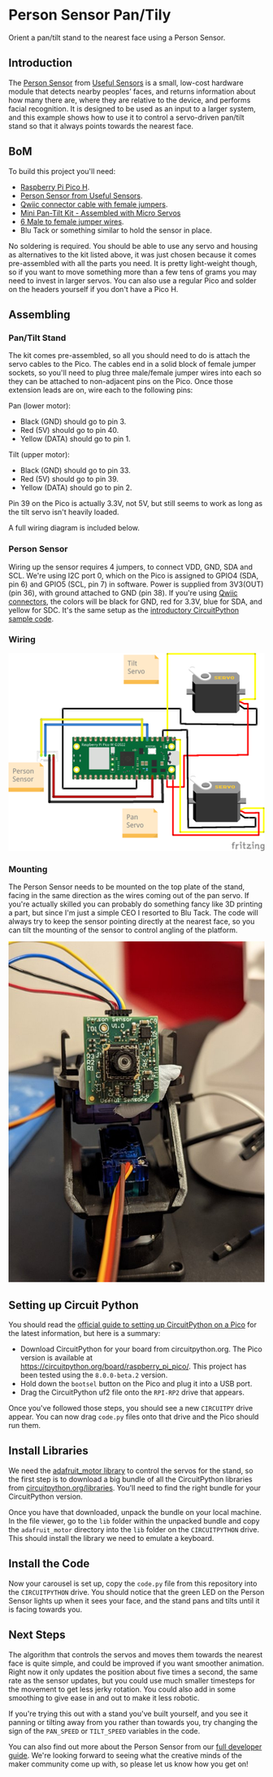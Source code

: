 # Person Sensor Pan/Tily
Orient a pan/tilt stand to the nearest face using a Person Sensor.

## Introduction

The [Person Sensor](https://usfl.ink/ps) from [Useful Sensors](https://usefulsensors.com)
is a small, low-cost hardware module that detects nearby peoples’ faces, and
returns information about how many there are, where they are relative to the
device, and performs facial recognition. It is designed to be used as an input
to a larger system, and this example shows how to use it to control a
servo-driven pan/tilt stand so that it always points towards the nearest face.

## BoM

To build this project you'll need:

 - [Raspberry Pi Pico H](https://www.adafruit.com/product/5056).
 - [Person Sensor from Useful Sensors](https://usfl.ink/ps).
 - [Qwiic connector cable with female jumpers](https://www.sparkfun.com/products/17261).
 - [Mini Pan-Tilt Kit - Assembled with Micro Servos](https://www.adafruit.com/product/1967)
 - [6 Male to female jumper wires](https://www.sparkfun.com/products/9385).
 - Blu Tack or something similar to hold the sensor in place.

No soldering is required. You should be able to use any servo and housing as
alternatives to the kit listed above, it was just chosen because it comes
pre-assembled with all the parts you need. It is pretty light-weight though,
so if you want to move something more than a few tens of grams you may need to
invest in larger servos. You can also use a regular Pico and solder on the
headers yourself if you don't have a Pico H.

## Assembling

### Pan/Tilt Stand

The kit comes pre-assembled, so all you should need to do is attach the servo
cables to the Pico. The cables end in a solid block of female jumper sockets, so
you'll need to plug three male/female jumper wires into each so they can be
attached to non-adjacent pins on the Pico. Once those extension leads are on,
wire each to the following pins:

Pan (lower motor):
 - Black (GND) should go to pin 3.
 - Red (5V) should go to pin 40.
 - Yellow (DATA) should go to pin 1.

Tilt (upper motor):
 - Black (GND) should go to pin 33.
 - Red (5V) should go to pin 39.
 - Yellow (DATA) should go to pin 2.

Pin 39 on the Pico is actually 3.3V, not 5V, but still seems to work as long as
the tilt servo isn't heavily loaded. 

A full wiring diagram is included below.

### Person Sensor

Wiring up the sensor requires 4 jumpers, to connect VDD, GND, SDA and SCL. We're
using I2C port 0, which on the Pico is assigned to GPIO4 (SDA, pin 6) and GPIO5
(SCL, pin 7) in software. Power is supplied from 3V3(OUT) (pin 36), with ground
attached to GND (pin 38). If you're using [Qwiic connectors](https://www.sparkfun.com/qwiic),
the colors  will be black for GND, red for 3.3V, blue for SDA, and yellow for
SDC. It's the same setup as the [introductory CircuitPython sample code](https://github.com/usefulsensors/person_sensor_circuit_python).

### Wiring

![Person Sensor Pan/Tilt Wiring Diagram](pico_person_sensor_pan_tilt_bb.png)

### Mounting

The Person Sensor needs to be mounted on the top plate of the stand, facing in
the same direction as the wires coming out of the pan servo. If you're
actually skilled you can probably do something fancy like 3D printing a part,
but since I'm just a simple CEO I resorted to Blu Tack. The code will always try
to keep the sensor pointing directly at the nearest face, so you can tilt the
mounting of the sensor to control angling of the platform.

![Blu Tack mounting horror](sensor_mounting.jpg)

## Setting up Circuit Python

You should read the [official guide to setting up CircuitPython on a Pico](https://learn.adafruit.com/getting-started-with-raspberry-pi-pico-circuitpython)
for the latest information, but here is a summary:

 - Download CircuitPython for your board from circuitpython.org. The Pico
 version is available at https://circuitpython.org/board/raspberry_pi_pico/.
 This project has been tested using the `8.0.0-beta.2` version.
 - Hold down the `bootsel` button on the Pico and plug it into a USB port.
 - Drag the CircuitPython uf2 file onto the `RPI-RP2` drive that appears.

Once you've followed those steps, you should see a new `CIRCUITPY` drive appear.
You can now drag `code.py` files onto that drive and the Pico should run them.

## Install Libraries

We need the [adafruit_motor library](https://docs.circuitpython.org/projects/motor/en/latest/)
to control the servos for the stand, so the first step is to download a big
bundle of all the CircuitPython libraries from [circuitpython.org/libraries](https://circuitpython.org/libraries).
You'll need to find the right bundle for your CircuitPython version.

Once you have that downloaded, unpack the bundle on your local machine. In the
file viewer, go to the `lib` folder within the unpacked bundle and copy the
`adafruit_motor` directory into the `lib` folder on the `CIRCUITPYTHON` drive.
This should install the library we need to emulate a keyboard.

## Install the Code

Now your carousel is set up, copy the `code.py` file from this repository into
the `CIRCUITPYTHON` drive. You should notice that the green LED on the Person
Sensor lights up when it sees your face, and the stand pans and tilts until it
is facing towards you.

## Next Steps

The algorithm that controls the servos and moves them towards the nearest face
is quite simple, and could be improved if you want smoother animation. Right now
it only updates the position about five times a second, the same rate as the
sensor updates, but you could use much smaller timesteps for the movement to get
less jerky rotation. You could also add in some smoothing to give ease in and
out to make it less robotic.

If you're trying this out with a stand you've built yourself, and you see it
panning or tilting away from you rather than towards you, try changing the sign
of the `PAN_SPEED` or `TILT_SPEED` variables in the code.

You can also find out more about the Person Sensor from our [full developer guide](https://usfl.ink/ps_dev).
We're looking forward to seeing what the creative minds of the maker community
come up with, so please let us know how you get on!